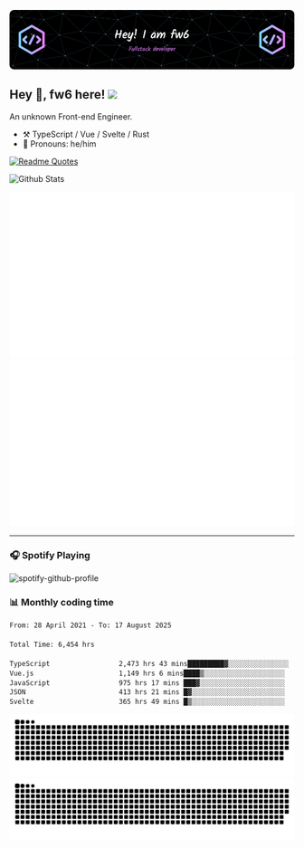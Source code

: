 ![Header](github-header-image.png)

## Hey 👋, fw6 here! <img src="https://github.githubassets.com/images/mona-whisper.gif" height="24" />


An unknown Front-end Engineer.

-   :hammer_and_pick: TypeScript / Vue / Svelte / Rust
-   :man: Pronouns: he/him


[![Readme Quotes](https://quotes-github-readme.vercel.app/api?type=horizontal&theme=algolia)](https://github.com/piyushsuthar/github-readme-quotes)



![Github Stats](https://github-readme-stats.vercel.app/api?username=fw6&bg_color=30,e96443,904e95&title_color=fff&text_color=fff)

![](https://raw.githubusercontent.com/fw6/github-stats-transparent/output/generated/overview.svg)
![](https://raw.githubusercontent.com/fw6/github-stats-transparent/output/generated/languages.svg)


---

### 🎧 Spotify Playing

<!-- ![spotify-github-profile](/img/default.svg) -->

![spotify-github-profile](https://spotify-github-profile.vercel.app/api/view.svg?uid=r6wn4hdvypv0lkzyrj0e0pjct&cover_image=true&theme=default&show_offline=true&background_color=9a10ad&interchange=true&bar_color_cover=true)



### :bar_chart: Monthly coding time 

<!--START_SECTION:waka-->

```txt
From: 28 April 2021 - To: 17 August 2025

Total Time: 6,454 hrs

TypeScript                 2,473 hrs 43 mins█████████▓░░░░░░░░░░░░░░░   38.33 %
Vue.js                     1,149 hrs 6 mins████▒░░░░░░░░░░░░░░░░░░░░   17.80 %
JavaScript                 975 hrs 17 mins ███▓░░░░░░░░░░░░░░░░░░░░░   15.11 %
JSON                       413 hrs 21 mins █▓░░░░░░░░░░░░░░░░░░░░░░░   06.40 %
Svelte                     365 hrs 49 mins █▒░░░░░░░░░░░░░░░░░░░░░░░   05.67 %
```

<!--END_SECTION:waka-->




![github contribution grid snake animation](https://raw.githubusercontent.com/platane/platane/output/github-contribution-grid-snake-dark.svg#gh-dark-mode-only)![github contribution grid snake animation](https://raw.githubusercontent.com/platane/platane/output/github-contribution-grid-snake.svg#gh-light-mode-only)
